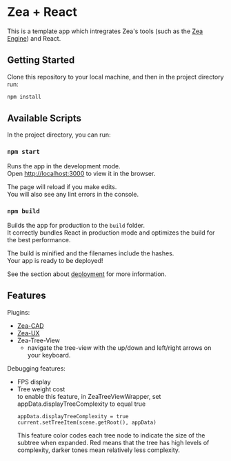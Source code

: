 # Zea + React

This is a template app which intregrates Zea's tools (such as the
[Zea Engine](https://www.zea.live/en/zea-engine)) and React.

## Getting Started

Clone this repository to your local machine, and then in the project directory run:

```bash
npm install
```

## Available Scripts

In the project directory, you can run:

### `npm start`

Runs the app in the development mode.\
Open [http://localhost:3000](http://localhost:3000) to view it in the browser.

The page will reload if you make edits.\
You will also see any lint errors in the console.

### `npm build`

Builds the app for production to the `build` folder.\
It correctly bundles React in production mode and optimizes the build for the best performance.

The build is minified and the filenames include the hashes.\
Your app is ready to be deployed!

See the section about [deployment](https://facebook.github.io/create-react-app/docs/deployment) for more information.

## Features

Plugins:

- [Zea-CAD](https://docs.zea.live/zea-cad/#/)
- [Zea-UX](https://docs.zea.live/zea-ux/#/)
- Zea-Tree-View
  - navigate the tree-view with the up/down and left/right arrows on your keyboard.

Debugging features:

- FPS display
- Tree weight cost <br>
  to enable this feature, in ZeaTreeViewWrapper, set appData.displayTreeComplexity to equal true
  ```tsx
  appData.displayTreeComplexity = true
  current.setTreeItem(scene.getRoot(), appData)
  ```
  This feature color codes each tree node to indicate the size of the subtree when expanded.
  Red means that the tree has high levels of complexity, darker tones mean relatively less complexity.
